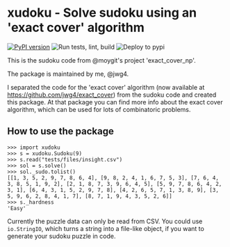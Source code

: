 # xudoku - Solve sudoku using an 'exact cover' algorithm
[![PyPI version](https://badge.fury.io/py/xudoku.svg)](https://badge.fury.io/py/xudoku)
![Run tests, lint, build](https://github.com/jwg4/xudoku/workflows/Run%20tests,%20lint,%20build/badge.svg)
![Deploy to pypi](https://github.com/jwg4/polyomino/xudoku/Deploy%20to%20pypi/badge.svg)


This is the sudoku code from @moygit's project 'exact_cover_np'.

The package is maintained by me, @jwg4.

I separated the code for the 'exact cover' algorithm (now available at https://github.com/jwg4/exact_cover) from the sudoku code and created this package. At that package you can find more info about the exact cover algorithm, which can be used for lots of combinatoric problems.

## How to use the package
```
>>> import xudoku
>>> s = xudoku.Sudoku(9)
>>> s.read("tests/files/insight.csv")
>>> sol = s.solve()
>>> sol._sudo.tolist()
[[1, 3, 5, 2, 9, 7, 8, 6, 4], [9, 8, 2, 4, 1, 6, 7, 5, 3], [7, 6, 4, 3, 8, 5, 1, 9, 2], [2, 1, 8, 7, 3, 9, 6, 4, 5], [5, 9, 7, 8, 6, 4, 2, 3, 1], [6, 4, 3, 1, 5, 2, 9, 7, 8], [4, 2, 6, 5, 7, 1, 3, 8, 9], [3, 5, 9, 6, 2, 8, 4, 1, 7], [8, 7, 1, 9, 4, 3, 5, 2, 6]]
>>> s._hardness
'Easy'

```

Currently the puzzle data can only be read from CSV. You could use `io.StringIO`, which turns a string into a file-like object, if you want to generate your sudoku puzzle in code.
